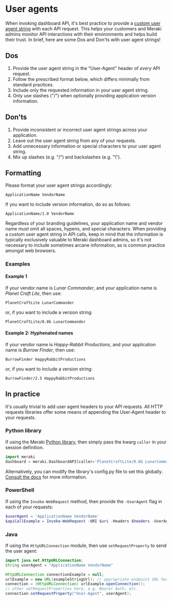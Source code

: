 # User agents

When invoking dashboard API, it's best practice to provide a [custom user agent string](https://developer.mozilla.org/en-US/docs/Web/HTTP/Headers/User-Agent) with each API request. This helps your customers and Meraki admins monitor API interactions with their environments and helps build their trust. In brief, here are some Dos and Don'ts with user agent strings!

## Dos

1. Provide the user agent string in the "User-Agent" header of _every_ API request.
2. Follow the prescribed format below, which differs minimally from standard practices.
3. Include only the requested information in your user agent string.
4. Only use slashes ("/") when optionally providing application version information.

## Don'ts

1. Provide inconsistent or incorrect user agent strings across your application.
2. Leave out the user agent string from any of your requests.
3. Add unnecessary information or special characters to your user agent string.
4. Mix up slashes (e.g. "/") and backslashes (e.g. "\\").

## Formatting

Please format your user agent strings accordingly:

``` Template
ApplicationName VendorName
```

If you want to include version information, do so as follows:

``` Template with version string
ApplicationName/1.0 VendorName
```

Regardless of your branding guidelines, your application name and vendor name *must* omit all spaces, hypens, and special characters. When providing a custom user agent string in API calls, keep in mind that the information is typically exclusively valuable to Meraki dashboard admins, so it's not necessary to include sometimes arcane information, as is common practice amongst web browsers.

### Examples

#### Example 1

If your vendor name is _Lunar Commander_, and your application name is _Planet Craft Lite_, then use:

``` Example 1
PlanetCraftLite LunarCommander
```

or, if you want to include a version string:

``` Example 1 with version string
PlanetCraftLite/0.8b LunarCommander
```

#### Example 2: Hyphenated names

If your vendor name is _Happy-Rabbit Productions_, and your application name is _Burrow Finder_, then use: 

``` Example 2
BurrowFinder HappyRabbitProductions
```

or, if you want to include a version string:

``` Example 2 with version string
BurrowFinder/2.5 HappyRabbitProductions
```

## In practice

It's usually trivial to add user agent headers to your API requests. All HTTP requests libraries offer some means of appending the User-Agent header to your requests.

### Python library

If using the Meraki [Python library](pythonLibrary.md), then simply pass the kwarg `caller` in your session definition.

``` Python
import meraki
dashboard = meraki.DashboardAPI(caller='PlanetCraftLite/0.8b LunarCommander')
```

Alternatively, you can modify the library's config.py file to set this globally. [Consult the docs](https://github.com/meraki/dashboard-api-python) for more information.

### PowerShell

If using the `Invoke-WebRequest` method, then provide the `-UserAgent` flag in each of your requests:

``` PowerShell
$userAgent = 'ApplicationName VendorName'
$apiCallExample = Invoke-WebRequest -URI $uri -Headers $headers -UserAgent $userAgent
```

### Java

If using the `HttpURLConnection` module, then use `setRequestProperty` to send the user agent:

``` Java
import java.net.HttpURLConnection;
String userAgent = "ApplicationName VendorName"

HttpURLConnection connectionExample = null;
urlExample = new URL(exampleStringUrl); // appropriate endpoint URL here
connection = (HttpURLConnection) urlExample.openConnection();
// other setRequestProperties here, e.g. Bearer Auth, etc.
connection.setRequestProperty("User-Agent", userAgent);
```

